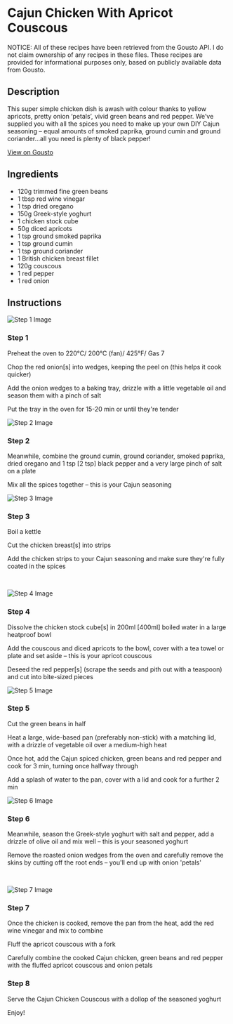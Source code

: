 # Cajun Chicken With Apricot Couscous 

NOTICE: All of these recipes have been retrieved from the Gousto API. I do not claim ownership of any recipes in these files. These recipes are provided for informational purposes only, based on publicly available data from Gousto.

## Description

This super simple chicken dish is awash with colour thanks to yellow apricots, pretty onion ‘petals’, vivid green beans and red pepper. We’ve supplied you with all the spices you need to make up your own DIY Cajun seasoning – equal amounts of smoked paprika, ground cumin and ground coriander...all you need is plenty of black pepper!

[View on Gousto](https://www.gousto.co.uk/recipes/cookbook/cajun-chicken-with-apricot-couscous)

## Ingredients

- 120g trimmed fine green beans
- 1 tbsp red wine vinegar 
- 1 tsp dried oregano
- 150g Greek-style yoghurt
- 1 chicken stock cube
- 50g diced apricots 
- 1 tsp ground smoked paprika
- 1 tsp ground cumin
- 1 tsp ground coriander 
- 1 British chicken breast fillet
- 120g couscous
- 1 red pepper
- 1 red onion

## Instructions

![Step 1 Image](https://production-media.gousto.co.uk/cms/recipe-step-image/923.-step-1-x200.jpg)

### Step 1

Preheat the oven to 220&deg;C/ 200&deg;C (fan)/ 425&deg;F/ Gas 7


Chop the red onion<span class="text-danger">[s]</span>&nbsp;into wedges, keeping the peel on (this helps it cook quicker)


Add the onion wedges to a baking tray, drizzle with a little vegetable oil and season them with a pinch of salt


Put the tray in the oven for 15-20 min or until they're tender

![Step 2 Image](https://production-media.gousto.co.uk/cms/recipe-step-image/923.-step-2-x200.jpg)

### Step 2

Meanwhile, combine the ground cumin, ground coriander, smoked paprika, dried oregano and 1 tsp <span class="text-danger">[2 tsp]</span>&nbsp;black pepper&nbsp;and a very large pinch of salt on a plate


Mix all the spices together &ndash; this is your Cajun seasoning&nbsp;

![Step 3 Image](https://production-media.gousto.co.uk/cms/recipe-step-image/923.-step-3-x200.jpg)

### Step 3

Boil a kettle


Cut the&nbsp;chicken breast<span class="text-danger">[s]</span> into strips


Add the chicken strips to your Cajun seasoning and make sure they're fully coated in the spices&nbsp;


&nbsp;

![Step 4 Image](https://production-media.gousto.co.uk/cms/recipe-step-image/923.-step-4-x200.jpg)

### Step 4

Dissolve the chicken stock cube<span class="text-danger">[s]</span>&nbsp;in 200ml <span class="text-danger">[400ml]</span>&nbsp;boiled water in a large heatproof bowl&nbsp;


Add the couscous and diced apricots to the bowl, cover with a tea towel or plate and set aside &ndash; this is your apricot couscous


Deseed the red pepper<span class="text-danger">[s]</span> (scrape the seeds and pith out with a teaspoon) and cut into bite-sized pieces&nbsp;

![Step 5 Image](https://production-media.gousto.co.uk/cms/recipe-step-image/923.-step-5-x200.jpg)

### Step 5

Cut the green beans in half&nbsp;


Heat a large, wide-based pan (preferably non-stick) with a matching lid, with a drizzle of vegetable oil&nbsp;over a medium-high heat


Once hot, add the Cajun spiced chicken,&nbsp;green beans and red pepper&nbsp;and cook for 3 min, turning once halfway through


Add a splash of water to the pan, cover with a lid and cook for a further 2 min

![Step 6 Image](https://production-media.gousto.co.uk/cms/recipe-step-image/923.-step-6-x200.jpg)

### Step 6

Meanwhile, season the Greek-style yoghurt with salt and pepper, add a drizzle of olive oil and mix well &ndash; this is your seasoned yoghurt


Remove the roasted onion wedges from the oven and carefully remove the skins by cutting off the root ends &ndash; you'll end up with onion 'petals'


&nbsp;

![Step 7 Image](https://production-media.gousto.co.uk/cms/recipe-step-image/923.-step-7-x200.jpg)

### Step 7

Once the chicken is cooked, remove the pan from the heat, add the red wine vinegar and mix to combine


Fluff the apricot&nbsp;couscous with a fork


Carefully combine the cooked Cajun chicken,&nbsp;green beans and red pepper with the fluffed&nbsp;apricot couscous and onion petals&nbsp;

### Step 8

Serve the Cajun Chicken Couscous with a dollop of the seasoned yoghurt&nbsp;


Enjoy!

